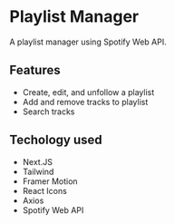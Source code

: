 # Playlist Manager
A playlist manager using Spotify Web API.

## Features
* Create, edit, and unfollow a playlist
* Add and remove tracks to playlist
* Search tracks

## Techology used
* Next.JS
* Tailwind
* Framer Motion
* React Icons
* Axios
* Spotify Web API
